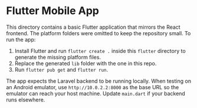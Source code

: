 # Flutter Mobile App

This directory contains a basic Flutter application that mirrors the React frontend.
The platform folders were omitted to keep the repository small. To run the app:

1. Install Flutter and run `flutter create .` inside this `flutter` directory to generate the missing platform files.
2. Replace the generated `lib` folder with the one in this repo.
3. Run `flutter pub get` and `flutter run`.

The app expects the Laravel backend to be running locally. When testing on an
Android emulator, use `http://10.0.2.2:8000` as the base URL so the emulator can
reach your host machine. Update `main.dart` if your backend runs elsewhere.
